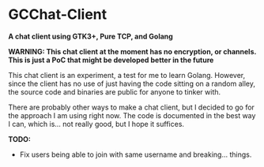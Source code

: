 # GCChat-Client

**A chat client using GTK3+, Pure TCP, and Golang**

**WARNING: This chat client at the moment has no encryption, or channels. This is just a PoC that
might be developed better in the future**

This chat client is an experiment, a test for me to learn Golang. However, since the client
has no use of just having the code sitting on a random alley, the source code and binaries are
public for anyone to tinker with.

There are probably other ways to make a chat client, but I decided to go for the approach I am using
right now. The code is documented in the best way I can, which is... not really good, but I hope it
suffices.


**TODO:**
- Fix users being able to join with same username and breaking... things.
